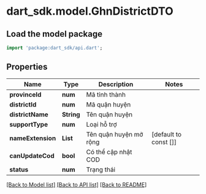 # dart_sdk.model.GhnDistrictDTO

## Load the model package
```dart
import 'package:dart_sdk/api.dart';
```

## Properties
Name | Type | Description | Notes
------------ | ------------- | ------------- | -------------
**provinceId** | **num** | Mã tỉnh thành | 
**districtId** | **num** | Mã quận huyện | 
**districtName** | **String** | Tên quận huyện | 
**supportType** | **num** | Loại hỗ trợ | 
**nameExtension** | **List<String>** | Tên quận huyện mở rộng | [default to const []]
**canUpdateCod** | **bool** | Có thể cập nhật COD | 
**status** | **num** | Trạng thái | 

[[Back to Model list]](../README.md#documentation-for-models) [[Back to API list]](../README.md#documentation-for-api-endpoints) [[Back to README]](../README.md)


